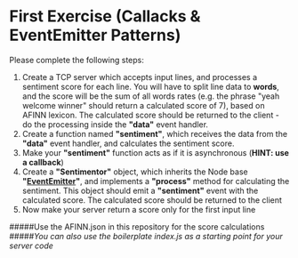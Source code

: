 First Exercise (Callacks & EventEmitter Patterns)
=================================================

Please complete the following steps:
 
1. Create a TCP server which accepts input lines, and processes a sentiment score for each line. You will have to split line data to **words**, and the score will be the sum of all words rates (e.g. the phrase "yeah welcome winner" should return a calculated score of 7), based on AFINN lexicon. The calculated score should be returned to the client - do the processing inside the **"data"** event handler.
2. Create a function named **"sentiment"**, which receives the data from the **"data"** event handler, and calculates the sentiment score.
3. Make your **"sentiment"** function acts as if it is asynchronous (**HINT: use a callback**)
4. Create a **"Sentimentor"** object, which inherits the Node base **"[EventEmitter](http://nodejs.org/api/events.html)"**, and implements a **"process"** method for calculating the sentiment. This object should emit a **"sentiment"** event with the calculated score. The calculated score should be returned to the client
5. Now make your server return a score only for the first input line


#####Use the AFINN.json in this repository for the score calculations
#####*You can also use the boilerplate index.js as a starting point for your server code*

